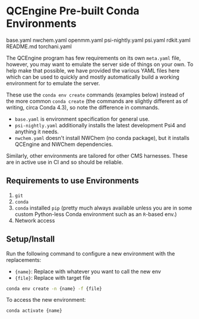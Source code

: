 # QCEngine Pre-built Conda Environments

base.yaml
nwchem.yaml
openmm.yaml
psi-nightly.yaml
psi.yaml
rdkit.yaml
README.md
torchani.yaml

The QCEngine program has few requirements on its own `meta.yaml` file, however,
you may want to emulate the server side of things on your own. To help make that
possible, we have provided the various YAML files here which can be used
to quickly and mostly automatically build a working environment for to emulate
the server.

These use the `conda env create` commands (examples below) instead of the
more common `conda create` (the commands are slightly different as of writing,
circa Conda 4.3), so note the difference in commands.

* `base.yaml` is environment specification for general use.
* `psi-nightly.yaml` additionally installs the latest development Psi4 and anything it needs.
* `nwchem.yaml` doesn't install NWChem (no conda package), but it installs QCEngine and
  NWChem dependencies.

Similarly, other environments are tailored for other CMS harnesses. These
are in active use in CI and so should be reliable.

## Requirements to use Environments

1. `git`
2. `conda`
3. `conda` installed `pip` (pretty much always available unless you are in
   some custom Python-less Conda environment such as an `R`-based env.)
4. Network access

## Setup/Install

Run the following command to configure a new environment with the replacements:

* `{name}`: Replace with whatever you want to call the new env
* `{file}`: Replace with target file

```bash
conda env create -n {name} -f {file}
```

To access the new environment:
```bash
conda activate {name}
```

